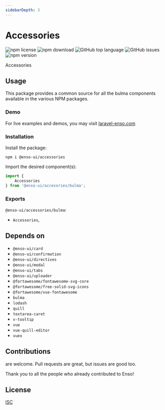 ```yaml
---
sidebarDepth: 3
---
```


# Accessories

![npm license](https://img.shields.io/npm/l/@enso-ui/accessories.svg) 
![npm download](https://img.shields.io/npm/dm/@enso-ui/accessories.svg) 
![GitHub top language](https://img.shields.io/github/languages/top/enso-ui/accessories.svg) 
![GitHub issues](https://img.shields.io/github/issues/enso-ui/accessories.svg) 
![npm version](https://img.shields.io/npm/v/@enso-ui/accessories.svg) 

Accessories

## Usage
This package provides a common source for all the bulma components available in the various NPM packages.

### Demo

For live examples and demos, you may visit [laravel-enso.com](https://www.laravel-enso.com)

### Installation

Install the package:
```
npm i @enso-ui/accessories
```
Import the desired component(s):
```js
import {
    Accessories
} from '@enso-ui/accesories/bulma';
```

### Exports

`@enso-ui/accessories/bulma`:
- `Accessories`, 


## Depends on

- `@enso-ui/card`
- `@enso-ui/confirmation`
- `@enso-ui/directives`
- `@enso-ui/modal`
- `@enso-ui/tabs`
- `@enso-ui/uploader`
- `@fortawesome/fontawesome-svg-core`
- `@fortawesome/free-solid-svg-icons`
- `@fortawesome/vue-fontawesome`
- `bulma`
- `lodash`
- `quill`
- `textarea-caret`
- `v-tooltip`
- `vue`
- `vue-quill-editor`
- `vuex`

## Contributions

are welcome. Pull requests are great, but issues are good too.

Thank you to all the people who already contributed to Enso!

## License

[ISC](https://opensource.org/licenses/ISC)
